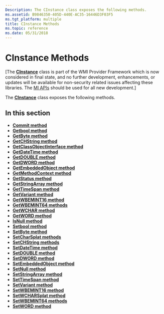 ```yaml
---
Description: The CInstance class exposes the following methods.
ms.assetid: B9846350-405D-440E-AC35-16446D3F03F5
ms.tgt_platform: multiple
title: CInstance Methods
ms.topic: reference
ms.date: 05/31/2018
---
```


# CInstance Methods

\[The [**CInstance**](/windows/desktop/api/Instance/nl-instance-cinstance) class is part of the WMI Provider Framework which is now considered in final state, and no further development, enhancements, or updates will be available for non-security related issues affecting these libraries. The [MI APIs](https://docs.microsoft.com/previous-versions/windows/desktop/wmi_v2/windows-management-infrastructure) should be used for all new development.\]

The [**CInstance**](/windows/desktop/api/Instance/nl-instance-cinstance) class exposes the following methods.

## In this section

-   [**Commit method**](/windows/desktop/api/Instance/nf-instance-cinstance-commit)
-   [**Getbool method**](/windows/desktop/api/Instance/nf-instance-cinstance-getbool)
-   [**GetByte method**](/windows/desktop/api/Instance/nf-instance-cinstance-getbyte)
-   [**GetCHString method**](/windows/desktop/api/Instance/nf-instance-cinstance-getchstring)
-   [**GetClassObjectInterface method**](/windows/desktop/api/Instance/nf-instance-cinstance-getclassobjectinterface)
-   [**GetDateTime method**](/windows/desktop/api/Instance/nf-instance-cinstance-getdatetime)
-   [**GetDOUBLE method**](/windows/desktop/api/Instance/nf-instance-cinstance-getdouble)
-   [**GetDWORD method**](/windows/desktop/api/Instance/nf-instance-cinstance-getdword)
-   [**GetEmbeddedObject method**](/windows/desktop/api/Instance/nf-instance-cinstance-getembeddedobject)
-   [**GetMethodContext method**](/windows/desktop/api/Instance/nf-instance-cinstance-getmethodcontext)
-   [**GetStatus method**](/windows/desktop/api/Instance/nf-instance-cinstance-getstatus)
-   [**GetStringArray method**](/windows/desktop/api/Instance/nf-instance-cinstance-getstringarray)
-   [**GetTimeSpan method**](/windows/desktop/api/Instance/nf-instance-cinstance-gettimespan)
-   [**GetVariant method**](/windows/desktop/api/Instance/nf-instance-cinstance-getvariant)
-   [**GetWBEMINT16 method**](/windows/desktop/api/Instance/nf-instance-cinstance-getwbemint16)
-   [**GetWBEMINT64 methods**](cinstance-getwbemint64.md)
-   [**GetWCHAR method**](/windows/desktop/api/Instance/nf-instance-cinstance-getwchar)
-   [**GetWORD method**](/windows/desktop/api/Instance/nf-instance-cinstance-getword)
-   [**IsNull method**](/windows/desktop/api/Instance/nf-instance-cinstance-isnull)
-   [**Setbool method**](/windows/desktop/api/Instance/nf-instance-cinstance-setbool)
-   [**SetByte method**](/windows/desktop/api/Instance/nf-instance-cinstance-setbyte)
-   [**SetCharSplat methods**](cinstance-setcharsplat.md)
-   [**SetCHString methods**](cinstance-setchstring.md)
-   [**SetDateTime method**](/windows/desktop/api/Instance/nf-instance-cinstance-setdatetime)
-   [**SetDOUBLE method**](/windows/desktop/api/Instance/nf-instance-cinstance-setdouble)
-   [**SetDWORD method**](/windows/desktop/api/Instance/nf-instance-cinstance-setdword)
-   [**SetEmbeddedObject method**](/windows/desktop/api/Instance/nf-instance-cinstance-setembeddedobject)
-   [**SetNull method**](/windows/desktop/api/Instance/nf-instance-cinstance-setnull)
-   [**SetStringArray method**](/windows/desktop/api/Instance/nf-instance-cinstance-setstringarray)
-   [**SetTimeSpan method**](/windows/desktop/api/Instance/nf-instance-cinstance-settimespan)
-   [**SetVariant method**](/windows/desktop/api/Instance/nf-instance-cinstance-setvariant)
-   [**SetWBEMINT16 method**](/windows/desktop/api/Instance/nf-instance-cinstance-setwbemint16)
-   [**SetWCHARSplat method**](/windows/desktop/api/Instance/nf-instance-cinstance-setwcharsplat)
-   [**SetWBEMINT64 methods**](https://msdn.microsoft.com/en-us/library/Aa389221(v=VS.85).aspx)
-   [**SetWORD method**](/windows/desktop/api/Instance/nf-instance-cinstance-setword)

 

 



